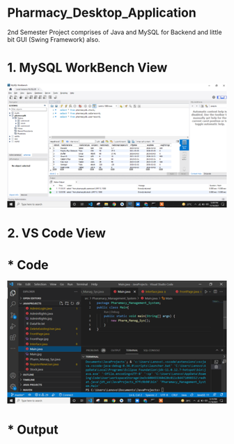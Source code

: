 # Pharmacy_Desktop_Application
2nd Semester Project comprises of Java and MySQL for Backend and little bit GUI (Swing Framework) also.


# 1. MySQL WorkBench View
![This is an image](https://github.com/20sw084/Pharmacy_Desktop_Application/blob/e378db15595ad74308d83ef5d88b38088da4667b/MySQL%20View.PNG)



# 2. VS Code View
# * Code
![This is an image](https://github.com/20sw084/Pharmacy_Desktop_Application/blob/e378db15595ad74308d83ef5d88b38088da4667b/VS-Code_Code.PNG)



# * Output
